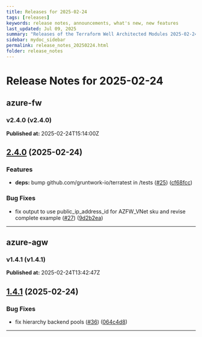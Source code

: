 ```yaml
---
title: Releases for 2025-02-24
tags: [releases]
keywords: release notes, announcements, what's new, new features
last_updated: Jul 09, 2025
summary: "Releases of the Terraform Well Architected Modules 2025-02-24"
sidebar: mydoc_sidebar
permalink: release_notes_20250224.html
folder: release_notes
---
```


# Release Notes for 2025-02-24

## azure-fw
### v2.4.0 (v2.4.0)
**Published at:** 2025-02-24T15:14:00Z

## [2.4.0](https://github.com/CloudNationHQ/terraform-azure-fw/compare/v2.3.0...v2.4.0) (2025-02-24)


### Features

* **deps:** bump github.com/gruntwork-io/terratest in /tests ([#25](https://github.com/CloudNationHQ/terraform-azure-fw/issues/25)) ([cf68fcc](https://github.com/CloudNationHQ/terraform-azure-fw/commit/cf68fccb97117a4f07406bdba5f18057d670b8c5))


### Bug Fixes

* fix output to use public_ip_address_id for AZFW_VNet sku and revise complete example ([#27](https://github.com/CloudNationHQ/terraform-azure-fw/issues/27)) ([9d2b2ea](https://github.com/CloudNationHQ/terraform-azure-fw/commit/9d2b2ea894d98266c7a87812bde15df015917fee))

---

## azure-agw
### v1.4.1 (v1.4.1)
**Published at:** 2025-02-24T13:42:47Z

## [1.4.1](https://github.com/CloudNationHQ/terraform-azure-agw/compare/v1.4.0...v1.4.1) (2025-02-24)


### Bug Fixes

* fix hierarchy backend pools ([#36](https://github.com/CloudNationHQ/terraform-azure-agw/issues/36)) ([064c4d8](https://github.com/CloudNationHQ/terraform-azure-agw/commit/064c4d820e3b5f3c3486d330676c2b6994722bdf))

---


